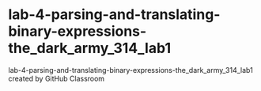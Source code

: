 # lab-4-parsing-and-translating-binary-expressions-the_dark_army_314_lab1
lab-4-parsing-and-translating-binary-expressions-the_dark_army_314_lab1 created by GitHub Classroom

